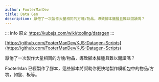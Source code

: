 ```yaml
---
author: FooterManDev
title: Data Gen
description: 厭倦了一次製作大量相同的方塊/物品，導致腳本臃腫且難以閱讀嗎？
---
```


::: info 原文
https://kubejs.com/wiki/tooling/datagen
:::

[https://github.com/FooterManDev/KJS-Datagen-Scripts](https://github.com/FooterManDev/KJS-Datagen-Scripts)

厭倦了一次製作大量相同的方塊/物品，導致腳本臃腫且難以閱讀嗎？

FooterMan 已經製作了腳本，這些腳本將幫助你更快地製作模組包中的物品/方塊，如錠、板等。